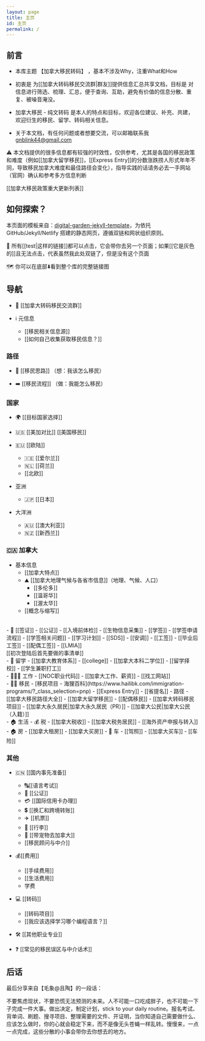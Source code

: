 ```yaml
---
layout: page
title: 主页
id: 主页
permalink: /
---
```


## 前言 

- 本库主题 【加拿大移民转码】 ，基本不涉及Why，注重What和How

- 初衷是 为[[加拿大转码移民交流群|群友]]提供信息汇总共享文档，目标是 对信息进行筛选、梳理、汇总，便于查询、互助，避免有价值的信息分散、重复、被噪音淹没。

- 加拿大移民 - 纯文转码 是本人的特点和目标，欢迎各位建议、补充、共建，欢迎衍生的移民、留学、转码相关信息。

- 关于本文档，有任何问题或者想要交流，可以邮箱联系我 gnblink44@gmail.com

⚠️ 本文档提供的很多信息都有较强的时效性，仅供参考，尤其是各国的移民政策和难度（例如[[加拿大留学移民]]，[[Express Entry]]的分数涨跌捞人形式年年不同，导致移民加拿大难度和最佳路径会变化），指导实践的话请务必去一手网站（官网）确认和参考多方信息判断

[[加拿大移民政策重大更新列表]]
## 如何探索？

本页面的模板来自：[digital-garden-jekyll-template](https://github.com/maximevaillancourt/digital-garden-jekyll-template)，为依托 GitHub/Jekyll/Netlify 搭建的静态网页，遵循双链和网状组织原则。

🔗 所有[[test|这样的链接]]都可以点击，它会带你去另一个页面；如果[[它是灰色的]]且无法点击，代表虽然我此处双链了，但是没有这个页面

🗺️ 你可以在底部⬇️看到整个库的完整链接图

## 导航

- 🦫 [[加拿大转码移民交流群]]

- ℹ️ 元信息
	- [[移民相关信息源]]
	- [[如何自己收集获取移民信息？]]

### 路径

- 🧠 [[移民思路]] （想：我该怎么移民）

- ➡️ [[移民流程]] （做：我能怎么移民）

### 国家

- 🌍 [[目标国家选择]]

- 🇺🇸 [[美加对比]] [[美国移民]]

- 🇪🇺 [[欧陆]]
	- 🇮🇪 [[爱尔兰]]
	- 🇳🇱 [[荷兰]]
	- [[北欧]]

- 亚洲
	- 🇯🇵 [[日本]]

- 大洋洲
	- 🇦🇺 [[澳大利亚]]
	- 🇳🇿 [[新西兰]]

### 🇨🇦 加拿大

- 基本信息
	- [[加拿大特点]]
	- ⛰️ [[加拿大地理气候与各省市信息]]（地理、气候、人口）
		- [[多伦多]]
		- [[温哥华]]
		- [[渥太华]]
	- [[概念与缩写]]
<br>
- 📄 [[签证]]
	- [[公证]]
	- [[入境前体检]]
	- [[生物信息采集]]
	- [[学签]]
		- [[学签申请流程]]
		- [[学签相关问题]]
		- [[学习计划]]
		- [[SDS]]
		- [[安调]]
	- [[工签]]
		- [[毕业后工签]]
		- [[配偶工签]]
		- [[LMIA]]
<br>
[[初次登陆后首先要做的事清单]]
<br>
- 🏫 留学
	- [[加拿大教育体系]]
		- [[college]]
		- [[加拿大本科二学位]]
	- [[留学择校]]
	- [[学生兼职打工]]
<br>
- 👩🏻‍🔧 工作
	- [[NOC职业代码]]
	- [[加拿大工作、薪资]]
	- [[找工网站]]
<br>
- 🏃‍♀️ 移民
	- [移民项目 - 海狸百科](https://www.hailibk.com/immigration-programs/?_class_selection=pnp)
		- [[Express Entry]]
		- [[省提名]]
	- 路径
		- [[加拿大移民路径大全]]
		- [[加拿大留学移民]]
		- [[配偶移民]]
		- [[加拿大转码移民项目]]
	- [[加拿大永久居民|加拿大永久居民（PR）]]
	- [[加拿大公民|加拿大公民（入籍）]]
<br>
- 🏠 生活
	- 💰 税
		- [[加拿大税收]]
		- [[加拿大税务居民]]
		- [[海外资产申报与转入]]
	- 🏠 房
		- [[加拿大租房]]
		- [[加拿大买房]]
	- 🚗 车
		- [[驾照]]
		- [[加拿大买车]]
		- [[车险]]

### 其他

- 🇨🇳 [[国内事先准备]]
	- 🔠[[语言考试]]
	- 📃 [[公证]]
	- 💳 [[国际信用卡办理]]
	- 💲 [[换汇和跨境转账]]
	- ✈️ [[机票]]
	- 🧳 [[行李]]
	-  🐾 [[带宠物去加拿大]]
	- [[移民顾问与中介]]
	

- 💰[[费用]]
	- [[手续费用]]
	- [[生活费用]]
	- 学费

- 💻 [[转码]] 
	- [[转码项目]]
	- [[我应该选择学习哪个编程语言？]]

- 🛠 [[其他职业专业]]

- ❓ [[常见的移民误区与中介话术]]
## 后话

最后分享来自【毛象@且陶】的一段话：

不要焦虑现状，不要恐慌无法预测的未来。人不可能一口吃成胖子，也不可能一下子完成一件大事。做出决定，制定计划，stick to your daily routine。报名考试、背单词、刷题、搜寻项目、整理需要的文件、开证明，当你知道自己需要做什么、应该怎么做时，你的心就会稳定下来，而不是像无头苍蝇一样乱转。慢慢来，一点一点完成，这些分散的小事会带你去你想去的地方。

<br>
<br>
<br>
